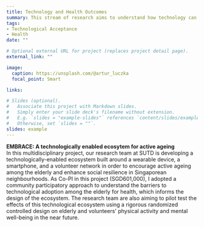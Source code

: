 ```yaml
---
title: Technology and Health Outcomes
summary: This stream of research aims to understand how technology can be harnessed to improve individual health outcomes.
tags:
- Technological Acceptance
- Health
date: ""

# Optional external URL for project (replaces project detail page).
external_link: ""

image:
  caption: https://unsplash.com/@artur_luczka
  focal_point: Smart

links:

# Slides (optional).
#   Associate this project with Markdown slides.
#   Simply enter your slide deck's filename without extension.
#   E.g. `slides = "example-slides"` references `content/slides/example-slides.md`.
#   Otherwise, set `slides = ""`.
slides: example
---
```

**EMBRACE: A technologically enabled ecosytem for active ageing** <br/>
In this multidisciplinary project, our research team at SUTD is developing a technologically-enabled ecosystem built around a wearable device, a smartphone, and a volunteer network in order to encourage active ageing among the elderly and enhance social resilience in Singaporean neighbourhoods. As Co-PI in this project (SGD601,000), I adopted a community participatory approach to understand the barriers to technological adoption among the elderly for health, which informs the design of the ecosystem. The research team are also aiming to pilot test the effects of this technological ecosystem using a rigorous randomized controlled design on elderly and volunteers' physical activity and mental well-being in the near future. 
